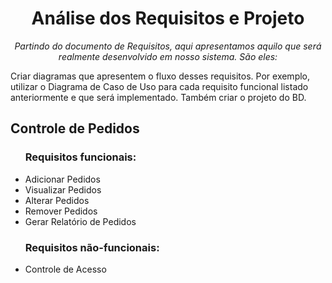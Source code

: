 <h1 align="center">Análise dos Requisitos e Projeto</h1>
<p align="center"><i>Partindo do documento de Requisitos, aqui apresentamos aquilo que será realmente desenvolvido em nosso sistema. São eles:</i></p>

Criar diagramas que apresentem o fluxo desses requisitos. Por exemplo, utilizar o Diagrama de Caso de Uso para cada requisito funcional listado anteriormente e que será implementado. Também criar o projeto do BD.

<h2>Controle de Pedidos</h2>
<ul>
<h3>Requisitos funcionais:</h3>
<li>Adicionar Pedidos</li>
<li>Visualizar Pedidos</li>
<li>Alterar Pedidos</li>
<li>Remover Pedidos</li>
<li>Gerar Relatório de Pedidos</li>
</ul>

<ul>
<h3>Requisitos não-funcionais:</h3>
<li>Controle de Acesso</li>
</ul>
